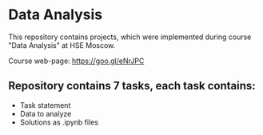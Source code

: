 # Data Analysis
This repository contains projects, which were implemented during course "Data Analysis" at HSE Moscow. 

Course web-page: https://goo.gl/eNrJPC

## Repository contains 7 tasks, each task contains:
* Task statement
* Data to analyze
* Solutions as .ipynb files
